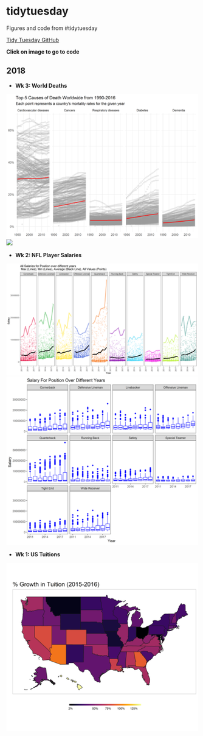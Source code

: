 # tidytuesday
Figures and code from #tidytuesday

[Tidy Tuesday GitHub](https://github.com/rfordatascience/tidytuesday)

__Click on image to go to code__
## 2018
* __Wk 3: World Deaths__
<div class="row">
  <div class="column">
    <a href="scripts/2018_03_world_deaths.Rmd"><img src="figs/2018_03_world_deaths_02.png"></a>
     <a href="scripts/2018_03_world_deaths.Rmd"><img src="figs/2018_03_wolrd_deaths_01.png"></a>
  </div>
</div>

* __Wk 2: NFL Player Salaries__
<div class="row">
  <div class="column">
    <a href="scripts/2018_02_nfl_salary.Rmd"><img src="figs/2018_02_nfl_salary_02.png"></a>
     <a href="scripts/2018_02_nfl_salary.Rmd"><img src="figs/2018_02_nfl_salary_01.png"></a>
  </div>
</div>
      
* __Wk 1: US Tuitions__
<div class="row">
  <div class="column">
    <a href="2018_01_ustuition.Rmd"><img src="figs/2018_01_ustuition.png"></a>
  </div>
</div>